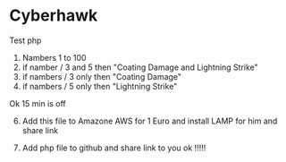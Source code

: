 # Cyberhawk
Test php

1) Nambers 1 to 100 
2) if namber / 3 and 5 then "Coating Damage and Lightning Strike"
3) if nambers / 3 only then "Coating Damage"
4) if nambers / 5 only then "Lightning Strike"

Ok 15 min is off 

6) Add this file to Amazone AWS for 1 Euro and install LAMP for him and share link 

7) Add php file to github and share link to you ok !!!!!
